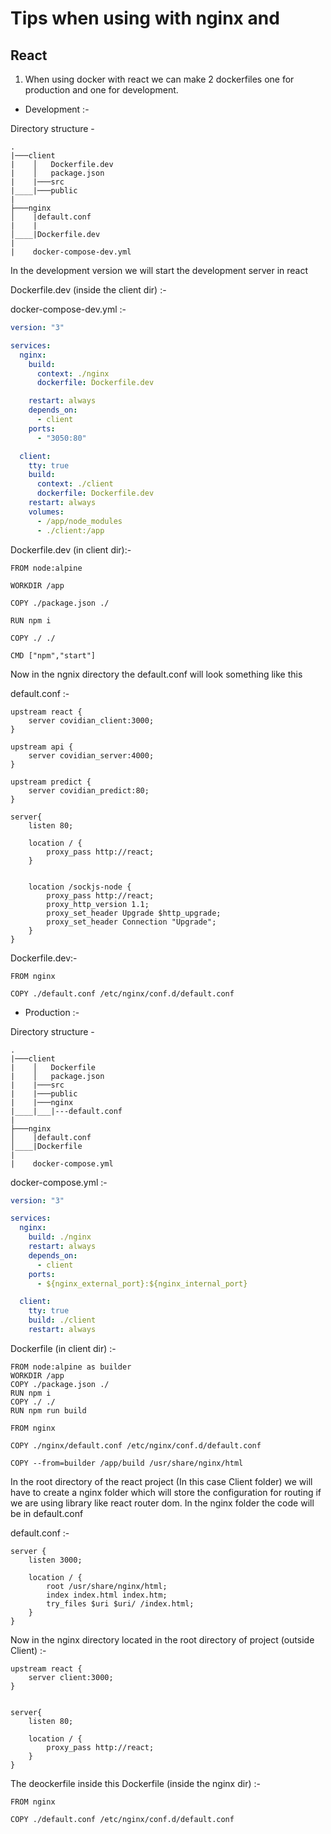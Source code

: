 # Tips when using with nginx and
## React
1) When using docker with react we can make 2 dockerfiles one for production and one for development.



- Development :-


Directory structure - 
```
.
|───client
|    │   Dockerfile.dev
|    │   package.json
|    |───src   
|____|───public   
|      
├───nginx
│    |default.conf
|    |
│____|Dockerfile.dev
|
|    docker-compose-dev.yml
```

In the development version we will start the development server in react

Dockerfile.dev (inside the client dir) :-

docker-compose-dev.yml :-
```yml
version: "3"

services:
  nginx:
    build: 
      context: ./nginx
      dockerfile: Dockerfile.dev

    restart: always
    depends_on:
      - client
    ports:
      - "3050:80"

  client:
    tty: true
    build: 
      context: ./client
      dockerfile: Dockerfile.dev
    restart: always
    volumes: 
      - /app/node_modules
      - ./client:/app
``` 

Dockerfile.dev (in client dir):-
```docker
FROM node:alpine

WORKDIR /app

COPY ./package.json ./

RUN npm i 

COPY ./ ./

CMD ["npm","start"]
```

Now in the ngnix directory the default.conf will look something like this

default.conf :-
```nginx
upstream react {
    server covidian_client:3000;
}

upstream api {
    server covidian_server:4000;
}

upstream predict {
    server covidian_predict:80;
}

server{
    listen 80;

    location / {
        proxy_pass http://react;
    }


    location /sockjs-node {
        proxy_pass http://react;
        proxy_http_version 1.1;
        proxy_set_header Upgrade $http_upgrade;
        proxy_set_header Connection "Upgrade";
    }
}
```

Dockerfile.dev:- 
```docker
FROM nginx

COPY ./default.conf /etc/nginx/conf.d/default.conf
```

- Production :- 

Directory structure - 
```
.
|───client
|    │   Dockerfile
|    │   package.json
|    |───src   
|    |───public   
|    |───nginx 
|____|___|---default.conf  
|      
├───nginx
│    |default.conf
│____|Dockerfile
|
|    docker-compose.yml
```

docker-compose.yml :-

```yml
version: "3"

services:
  nginx:
    build: ./nginx
    restart: always
    depends_on:
      - client
    ports:
      - ${nginx_external_port}:${nginx_internal_port}

  client:
    tty: true
    build: ./client
    restart: always

```

Dockerfile (in client dir) :-
```docker 
FROM node:alpine as builder
WORKDIR /app
COPY ./package.json ./
RUN npm i
COPY ./ ./
RUN npm run build

FROM nginx

COPY ./nginx/default.conf /etc/nginx/conf.d/default.conf

COPY --from=builder /app/build /usr/share/nginx/html
```
In the root directory of the react project (In this case Client folder) we will have to create a nginx folder which will store the configuration for routing if we are using library like react router dom. In the nginx folder the code will be in default.conf

default.conf :-
```nginx
server {
    listen 3000;

    location / {
        root /usr/share/nginx/html;
        index index.html index.htm;
        try_files $uri $uri/ /index.html;
    }
}
```

Now in the nginx directory located in the root directory of project (outside Client) :-
```nginx
upstream react {
    server client:3000;
}


server{
    listen 80;

    location / {
        proxy_pass http://react;
    }
}
```

The deockerfile inside this 
Dockerfile (inside the nginx dir) :-
```docker
FROM nginx

COPY ./default.conf /etc/nginx/conf.d/default.conf
```

